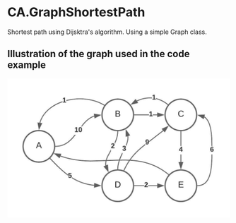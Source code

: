 # CA.GraphShortestPath
Shortest path using Dijsktra's algorithm. Using a simple Graph class.

## Illustration of the graph used in the code example
<img src="./example_graph">
